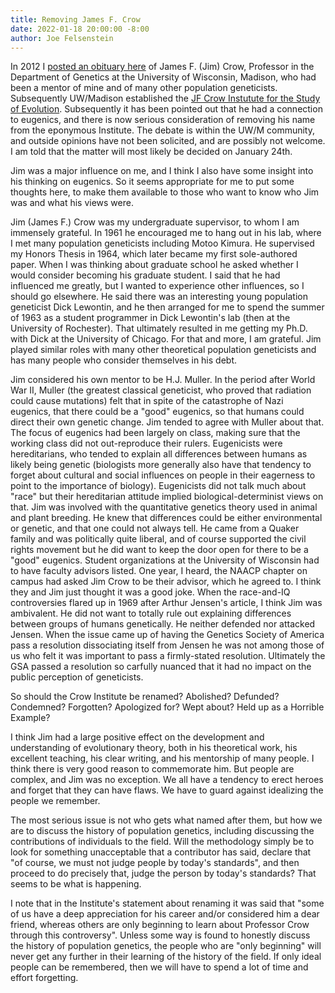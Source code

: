 ```yaml
---
title: Removing James F. Crow
date: 2022-01-18 20:00:00 -8:00
author: Joe Felsenstein
---
```


In 2012 I [posted an obituary here](https://pandasthumb.org/archives/2012/01/james-f-crow-19.html) of James F. (Jim) Crow, Professor in the Department of Genetics at the University of Wisconsin, Madison, who had been 
a mentor of mine and of many other population geneticists.  Subsequently UW/Madison established the 
[JF Crow Instutute for the Study of Evolution](https://genetics.wisc.edu/the-j-f-crow-institute-for-the-study-of-evolution/).  Subsequently it has been pointed out that he 
had a connection to eugenics, and there is now serious consideration of removing his name from the eponymous Institute.  The debate is within the UW/M community, and outside opinions 
have not been solicited, and are possibly not welcome.  I am told that the matter will most likely be decided on January 24th.

Jim was a major influence on me, and I think I also have some insight into his thinking on eugenics.  So it seems appropriate for me to put some thoughts here, to make 
them available to those who want to know who Jim was and what his views were.

<!--more-->

Jim (James F.) Crow was my undergraduate supervisor, to whom I am immensely grateful.  In 1961 he encouraged me to hang out in his lab, where I met many population geneticists including Motoo Kimura.  He supervised my Honors Thesis in 1964, which later became my first
sole-authored paper.  When I was thinking about graduate school he asked whether I would consider becoming his graduate student.  I said that he had influenced me greatly, but I wanted to experience other
influences, so I should go elsewhere.  He said there was an interesting young population geneticist Dick Lewontin, and he then arranged for me to spend the summer of 1963 as a student programmer in
Dick Lewontin's lab (then at the University of Rochester).  That ultimately resulted in me getting my Ph.D. with Dick at the University of Chicago.  For that and more, I am grateful.  Jim played similar
roles with many other theoretical population geneticists and has many people who consider themselves in his debt.

Jim considered his own mentor to be H.J. Muller.  In the period after World War II, Muller (the greatest classical geneticist, who proved that radiation could cause mutations) felt that in spite of the catastrophe of Nazi eugenics, that there could be a "good" eugenics, so that humans could direct their own genetic change.  Jim tended to agree with Muller about that.  The focus of eugenics had been largely on class, making sure that the working class did not out-reproduce their rulers.  Eugenicists were hereditarians, who tended to explain all differences between humans as likely being genetic (biologists more generally also have that tendency to forget about cultural and social influences on people in their eagerness to point to the importance of biology).  Eugenicists did not talk much about "race" but their hereditarian attitude implied biological-determinist views on that.  Jim was involved with the quantitative genetics theory used in animal and
plant breeding.  He knew that differences could be either environmental or genetic, and that one could not always tell.  He came from a Quaker family and was politically quite liberal, and of course supported the civil rights movement but he did want to keep the door open for
there to be a "good" eugenics.  Student organizations at the University of Wisconsin had to have faculty advisors listed.  One year, I heard, the NAACP chapter on
campus had asked Jim Crow to be their advisor, which he agreed to.  I think they and Jim just thought it was a good joke.  When the race-and-IQ controversies flared up in 1969 after Arthur
Jensen's article, I think Jim was ambivalent.  He did not want to totally rule out explaining differences between groups of humans genetically.  He neither defended nor attacked Jensen.  When the issue came up of having the Genetics Society of America 
 pass a resolution dissociating itself from Jensen he was not among those of us who felt it was important to pass a firmly-stated resolution.  Ultimately the GSA passed a resolution so carfully nuanced 
that it had no impact on the public perception of geneticists.

So should the Crow Institute be renamed?  Abolished?  Defunded? Condemned?  Forgotten? Apologized for?  Wept about? Held up as a Horrible Example?

I think Jim had a large positive effect on the development and understanding of evolutionary theory, both in his theoretical work,
his excellent teaching, his clear writing, and his mentorship of many people.  I think there is very good reason to commemorate him.  But people are complex, and
Jim was no exception.    We all have a tendency to erect heroes and forget that they can have flaws.  We have to guard against idealizing
the people we remember.  

The most serious issue is not who gets what named after them, but how we are to discuss the history of population genetics, including discussing the contributions 
of individuals to the field.  Will the methodology simply be to look for something unacceptable that a contributor has said, declare that 
"of course, we must not judge people by today's standards", and then proceed to do precisely that, judge the person by today's standards?  That 
seems to be what is happening.

I note that in the Institute's statement about renaming it was said that 
"some of us have a deep appreciation for his career and/or considered him a dear friend, whereas others are only beginning to learn about Professor Crow through this controversy". Unless some way is found to honestly discuss the history of population genetics, the people who are "only beginning" will never get any further in their learning of the history of the field.  If only ideal people can be remembered, then we will have to spend a lot of time and effort forgetting.




